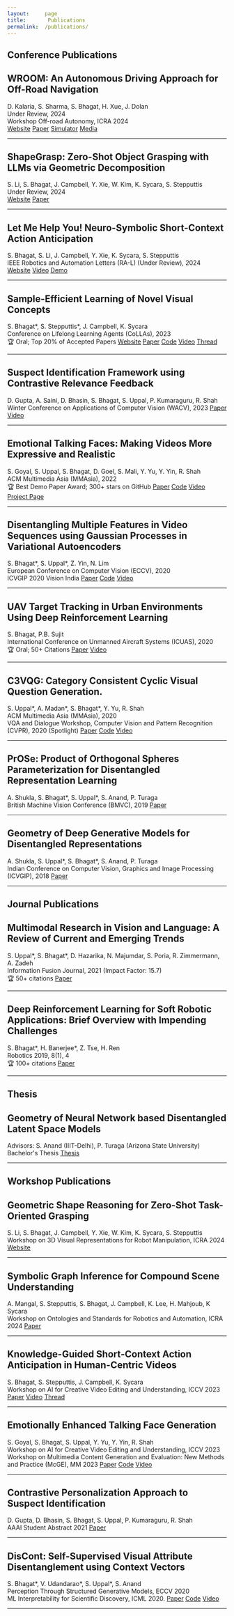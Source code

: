 ```yaml
---
layout:     page
title:       Publications
permalink:  /publications/
---
```


<style type="text/css">
    strong {
        color: #3498db;
        font-weight: 400;
    }
    blockquote {
        padding: 0px 23px;
    }
</style>

## Conference Publications

<a name="/shapegrasp"></a>
<h2 class="pubt">WROOM: An Autonomous Driving Approach for Off-Road Navigation</h2>
<p class="pubd">
    <span class="authors">D. Kalaria, S. Sharma, S. Bhagat, H. Xue, J. Dolan</span><br>
    <span class="conf">Under Review, 2024</span><br>
    <span class="conf">Workshop Off-road Autonomy, ICRA 2024</span><br>
    <span class="links">
        <a target="_blank" href="https://sites.google.com/view/wroom-utd/home">Website</a>
        <a target="_blank" href="https://arxiv.org/abs/2404.08855">Paper</a>
        <a target="_blank" href="https://github.com/dvij542/OffTerSim">Simulator</a>
        <a target="_blank" href="https://mp.weixin.qq.com/s/5G3EnG-R5utIUbmRRjxqIA">Media</a>
    </span>
</p>
<hr>

<a name="/shapegrasp"></a>
<h2 class="pubt">ShapeGrasp: Zero-Shot Object Grasping with LLMs via Geometric Decomposition</h2>
<p class="pubd">
    <span class="authors">S. Li, S. Bhagat, J. Campbell, Y. Xie, W. Kim, K. Sycara, S. Stepputtis</span><br>
    <span class="conf">Under Review, 2024</span><br>
    <span class="links">
        <a target="_blank" href="https://shapegrasp.github.io/">Website</a>
        <a target="_blank" href="https://arxiv.org/abs/2403.18062">Paper</a>
    </span>
</p>
<hr>

<a name="/nesca"></a>
<h2 class="pubt">Let Me Help You! Neuro-Symbolic Short-Context Action Anticipation</h2>
<p class="pubd">
    <span class="authors">S. Bhagat, S. Li, J. Campbell, Y. Xie, K. Sycara, S. Stepputtis</span><br>
    <span class="conf">IEEE Robotics and Automation Letters (RA-L) (Under Review), 2024</span><br>
    <span class="links">
        <a target="_blank" href="https://sarthak268.github.io/NeSCA/">Website</a>
        <a target="_blank" href="https://youtu.be/OaKrj9vav4E?si=AU-IRS996-DKpE2y">Video</a>
        <a target="_blank" href="https://youtu.be/OaKrj9vav4E?t=57">Demo</a>
    </span>
</p>
<hr>

<a name="/relate"></a>
<h2 class="pubt">Sample-Efficient Learning of Novel Visual Concepts</h2>
<p class="pubd">
    <span class="authors">S. Bhagat*, S. Stepputtis*, J. Campbell, K. Sycara</span><br>
    <span class="conf">Conference on Lifelong Learning Agents (CoLLAs), 2023</span><br>
    <span class="trophy">&#x1F3C6; Oral; Top 20% of Accepted Papers</span>
    <span class="links">
        <a target="_blank" href="https://sarthak268.github.io/sample-efficient-visual-concept-learning/">Website</a>
        <a target="_blank" href="https://proceedings.mlr.press/v232/bhagat23a/bhagat23a.pdf">Paper</a>
        <a target="_blank" href="https://github.com/sarthak268/sample-efficient-visual-concept-learning">Code</a>
        <a target="_blank" href="https://youtu.be/wUiWXgg_exU?si=lWnQO6GAnhlyPaWF">Video</a>
        <a target="_blank" href="https://x.com/sarthak__bhagat/status/1683235499882975232?t=Qqz9-yZs25yoFErLqCMCBQ&s=35">Thread</a>
    </span>
</p>
<!-- <img src="/img/habitat/pirlnav.png"> -->
<hr>

<!-- <a name="/oc22"></a>
<h2 class="pubt">The Open Catalyst 2022 (OC22) Dataset and Challenges for Oxide Electrocatalysis</h2>
<p class="pubd">
    <span class="authors">Richard Tran*, Janice Lan*, Muhammed Shuaibi*, Siddharth Goyal*, Brandon M. Wood*, Abhishek Das, Javier Heras-Domingo, Adeesh Kolluru, Ammar Rizvi, Nima Shoghi, Anuroop Sriram, Zachary Ulissi, C. Lawrence Zitnick</span><br>
    <span class="conf"></span>
    <span class="links">
        <a target="_blank" href="https://arxiv.org/abs/2206.08917">Paper</a>
        <a target="_blank" href="https://github.com/open-catalyst-project/ocp">Code</a>
        <a target="_blank" href="https://github.com/Open-Catalyst-Project/ocp/blob/main/DATASET.md#open-catalyst-2022-oc22">Dataset</a>
    </span>
    <div class="row pressdiv" style="margin: 5px 0 0 0; line-height: 1.4em;">
        <a style="border-bottom: 0;" target="_blank" href="https://ai.facebook.com/blog/accelerating-renewable-energy-with-a-new-data-set-for-green-hydrogen-fuel/">
            <div class="col-lg-1 col-md-1 col-xs-2" style="padding: 0;">
                <img src="/img/logos/fair2.png" style="background: white; width: 60px;">
            </div>
            <div class="col-lg-11 col-md-11 col-xs-10">
                <span class="presslink">"... new dataset for green hydrogen fuel" by Janice, Siddharth, Ammar, Larry</span>
            </div>
        </a>
    </div>
</p>
<img src="/img/ocp/oc22.jpg">
<hr> -->

<a name="/faircop"></a>
<h2 class="pubt">Suspect Identification Framework using Contrastive Relevance Feedback</h2>
<p class="pubd">
    <span class="authors">D. Gupta, A. Saini, D. Bhasin, S. Bhagat, S. Uppal, P. Kumaraguru, R. Shah</span><br>
    <span class="conf">Winter Conference on Applications of Computer Vision (WACV), 2023</span>
    <span class="links">
        <a target="_blank" href="https://openaccess.thecvf.com/content/WACV2023/papers/Gupta_A_Suspect_Identification_Framework_Using_Contrastive_Relevance_Feedback_WACV_2023_paper.pdf">Paper</a>
        <a target="_blank" href="https://youtu.be/Vf-nd2N5aYM">Video</a>
    </span>
</p>
<!-- <img src="/img/ocp/gemnet_oc.jpg"> -->
<hr>

<a name="/emogen"></a>
<h2 class="pubt">Emotional Talking Faces: Making Videos More Expressive and Realistic</h2>
<p class="pubd">
    <span class="authors">S. Goyal, S. Uppal, S. Bhagat, D. Goel, S. Mali, Y. Yu, Y. Yin, R. Shah</span><br>
    <span class="conf">ACM Multimedia Asia (MMAsia), 2022</span><br>
    <span class="trophy">&#x1F3C6; Best Demo Paper Award; 300+ stars on GitHub</span>    
    <span class="links">
        <a target="_blank" href="https://arxiv.org/pdf/2303.11548.pdf">Paper</a>
        <a target="_blank" href="https://github.com/sahilg06/EmoGen">Code</a>
        <a target="_blank" href="https://youtu.be/bYPX0zp4MY4">Video</a>
        <a target="_blank" href="https://midas.iiitd.edu.in/emo/">Project Page</a>
    </span>
</p>
<!-- <img src="/img/ocp/scn.jpg"> -->
<hr>

<a name="/mgpvae"></a>
<h2 class="pubt">Disentangling Multiple Features in Video Sequences using Gaussian Processes in Variational Autoencoders</h2>
<p class="pubd">
    <span class="authors">S. Bhagat*, S. Uppal*, Z. Yin, N. Lim</span><br>
    <span class="conf">European Conference on Computer Vision (ECCV), 2020<br>
    ICVGIP 2020 Vision India</span>
    <span class="links">
        <a target="_blank" href="https://arxiv.org/pdf/2001.02408.pdf">Paper</a>
        <a target="_blank" href="https://github.com/SUTDBrainLab/MGP-VAE">Code</a>
        <a target="_blank" href="https://youtu.be/35aGG1iZ_Vc">Video</a>
    </span>
</p>
<!-- <img src="/img/ocp/scn.jpg"> -->
<hr>

<a name="/uav"></a>
<h2 class="pubt">UAV Target Tracking in Urban Environments Using Deep Reinforcement Learning</h2>
<p class="pubd">
    <span class="authors">S. Bhagat, P.B. Sujit</span><br>
    <span class="conf">International Conference on Unmanned Aircraft Systems (ICUAS), 2020 </span><br>
    <span class="trophy">&#x1F3C6; Oral; 50+ Citations</span>    
    <span class="links">
        <a target="_blank" href="https://ieeexplore.ieee.org/stamp/stamp.jsp?arnumber=9213856">Paper</a>
        <a target="_blank" href="https://youtu.be/4hAEp5aE88A">Video</a>
    </span>
</p>
<!-- <img src="/img/ocp/scn.jpg"> -->
<hr>

<a name="/c3vqg"></a>
<h2 class="pubt">C3VQG: Category Consistent Cyclic Visual Question Generation.</h2>
<p class="pubd">
    <span class="authors">S. Uppal*, A. Madan*, S. Bhagat*, Y. Yu, R. Shah</span><br>
    <span class="conf">ACM Multimedia Asia (MMAsia), 2020<br>
    VQA and Dialogue Workshop, Computer Vision and Pattern Recognition (CVPR), 2020 (Spotlight)</span>    
    <span class="links">
        <a target="_blank" href="https://dl.acm.org/doi/pdf/10.1145/3444685.3446302">Paper</a>
        <a target="_blank" href="https://github.com/sarthak268/c3vqg-official">Code</a>
        <a target="_blank" href="https://youtu.be/SuTzKcIRGuw">Video</a>
    </span>
</p>
<!-- <img src="/img/ocp/scn.jpg"> -->
<hr>

<a name="/prose"></a>
<h2 class="pubt">PrOSe: Product of Orthogonal Spheres Parameterization for Disentangled Representation Learning</h2>
<p class="pubd">
    <span class="authors">A. Shukla, S. Bhagat*, S. Uppal*, S. Anand, P. Turaga</span><br>
    <span class="conf">British Machine Vision Conference (BMVC), 2019</span>
    <span class="links">
        <a target="_blank" href="https://arxiv.org/pdf/1907.09554.pdf">Paper</a>
        <!-- <a target="_blank" href="https://github.com/Open-Catalyst-Project/ocp/tree/main/ocpmodels/models/scn">Code</a> -->
    </span>
</p>
<!-- <img src="/img/ocp/scn.jpg"> -->
<hr>

<a name="/icvgip"></a>
<h2 class="pubt">Geometry of Deep Generative Models for Disentangled Representations</h2>
<p class="pubd">
    <span class="authors">A. Shukla, S. Uppal*, S. Bhagat*, S. Anand, P. Turaga</span><br>
    <span class="conf">Indian Conference on Computer Vision, Graphics and Image Processing (ICVGIP), 2018</span>
    <span class="links">
        <a target="_blank" href="https://dl.acm.org/doi/pdf/10.1145/3293353.3293422">Paper</a>
        <!-- <a target="_blank" href="https://github.com/Open-Catalyst-Project/ocp/tree/main/ocpmodels/models/scn">Code</a> -->
    </span>
</p>
<!-- <img src="/img/ocp/scn.jpg"> -->
<hr>

## Journal Publications

<a name="/infofus"></a>
<h2 class="pubt">Multimodal Research in Vision and Language: A Review of Current and Emerging Trends</h2>
<p class="pubd">
    <span class="authors">S. Uppal*, S. Bhagat*, D. Hazarika, N. Majumdar, S. Poria, R. Zimmermann, A. Zadeh</span><br>
    <span class="conf">Information Fusion Journal, 2021 (Impact Factor: 15.7)</span><br>
    <span class="trophy">&#x1F3C6; 50+ citations</span>
    <span class="links">
        <a target="_blank" href="https://www.sciencedirect.com/science/article/pii/S1566253521001512">Paper</a>
        <!-- <a target="_blank" href="https://github.com/Open-Catalyst-Project/ocp/tree/main/ocpmodels/models/scn">Code</a> -->
    </span>
</p>
<!-- <img src="/img/ocp/scn.jpg"> -->
<hr>

<a name="/mdpi"></a>
<h2 class="pubt">Deep Reinforcement Learning for Soft Robotic Applications: Brief Overview with Impending Challenges</h2>
<p class="pubd">
    <span class="authors">S. Bhagat*, H. Banerjee*, Z. Tse, H. Ren</span><br>
    <span class="conf">Robotics 2019, 8(1), 4 </span><br>
    <span class="trophy">&#x1F3C6; 100+ citations</span>
    <span class="links">
        <a target="_blank" href="https://www.mdpi.com/2218-6581/8/1/4">Paper</a>
        <!-- <a target="_blank" href="https://github.com/Open-Catalyst-Project/ocp/tree/main/ocpmodels/models/scn">Code</a> -->
    </span>
</p>
<!-- <img src="/img/ocp/scn.jpg"> -->
<hr>

## Thesis


<a name="/contr"></a>
<h2 class="pubt">Geometry of Neural Network based Disentangled Latent Space Models</h2>
<p class="pubd">
    <span class="authors">Advisors: S. Anand (IIIT-Delhi), P. Turaga (Arizona State University)</span><br>
    <span class="conf">Bachelor's Thesis</span>
    <span class="links">
        <a target="_blank" href="https://www.researchgate.net/profile/Sarthak-Bhagat/publication/346983991_Geometry_of_Neural_Network_based_Disentangled_Latent_Space_Models/links/5fd74b4445851553a0b59699/Geometry-of-Neural-Network-based-Disentangled-Latent-Space-Models.pdf">Thesis</a>
        <!-- <a target="_blank" href="https://github.com/Open-Catalyst-Project/ocp/tree/main/ocpmodels/models/scn">Code</a> -->
    </span>
</p>
<!-- <img src="/img/ocp/scn.jpg"> -->
<hr>


## Workshop Publications

<!-- <a name="/contr"></a>
<h2 class="pubt">Sparse, Multi-Intent Inference for Action Prediction through Value Decomposition</h2>
<p class="pubd">
    <span class="authors">J. Campbell, S. Stepputtis, S. Bhagat, Y. Xie, K. Sycara</span><br>
    <span class="conf">Social Intelligence in Humans and Robots Workshop, RSS 2023</span>
    <span class="links">
        <a target="_blank" href="">Paper</a>
    </span>
</p>
<hr> -->

<a name="/shapegrasp2"></a>
<h2 class="pubt">Geometric Shape Reasoning for Zero-Shot Task-Oriented Grasping</h2>
<p class="pubd">
    <span class="authors">S. Li, S. Bhagat, J. Campbell, Y. Xie, W. Kim, K. Sycara, S. Stepputtis</span><br>
    <span class="conf">Workshop on 3D Visual Representations for Robot Manipulation, ICRA 2024</span>
    <span class="links">
        <a target="_blank" href="https://shapegrasp.github.io/">Website</a>
    </span>
</p>
<hr>


<a name="/contr"></a>
<h2 class="pubt">Symbolic Graph Inference for Compound Scene Understanding</h2>
<p class="pubd">
    <span class="authors">A. Mangal, S. Stepputtis, S. Bhagat, J. Campbell, K. Lee, H. Mahjoub, K Sycara</span><br>
    <span class="conf">Workshop on Ontologies and Standards for Robotics and Automation, ICRA 2024</span>
    <span class="links">
        <a target="_blank" href="">Paper</a>
    </span>
</p>
<hr>


<a name="/contr"></a>
<h2 class="pubt">Knowledge-Guided Short-Context Action Anticipation in Human-Centric Videos</h2>
<p class="pubd">
    <span class="authors">S. Bhagat, S. Stepputtis, J. Campbell, K. Sycara</span><br>
    <span class="conf">Workshop on AI for Creative Video Editing and Understanding, ICCV 2023</span>
    <span class="links">
        <a target="_blank" href="https://arxiv.org/abs/2309.05943">Paper</a>
        <a target="_blank" href="https://youtu.be/_XpmYRK7eQ8">Video</a>
        <a target="_blank" href="https://x.com/sarthak__bhagat/status/1708427796769309099?t=vZogy8PIx9xTGl5HyjkOZg&s=35">Thread</a>
    </span>
</p>
<hr>


<a name="/contr"></a>
<h2 class="pubt">Emotionally Enhanced Talking Face Generation</h2>
<p class="pubd">
    <span class="authors">S. Goyal, S. Bhagat, S. Uppal, Y. Yu, Y. Yin, R. Shah</span><br>
    <span class="conf">Workshop on AI for Creative Video Editing and Understanding, ICCV 2023</span><br>
    <span class="conf">Workshop on Multimedia Content Generation and Evaluation: New Methods and Practice (McGE), MM 2023</span>
    <span class="links">
        <a target="_blank" href="[https://arxiv.org/abs/2303.11548](https://dl.acm.org/doi/10.1145/3607541.3616812)">Paper</a>
        <a target="_blank" href="https://github.com/sahilg06/EmoGen">Code</a>
        <a target="_blank" href="https://drive.google.com/file/d/1cBbgm4TcKC9HtkH22xKmXzNnuPPgDJ_x/view?usp=share_link">Video</a>
        <!-- <a target="_blank" href="https://github.com/Open-Catalyst-Project/ocp/tree/main/ocpmodels/models/scn">Code</a> -->
    </span>
</p>
<!-- <img src="/img/ocp/scn.jpg"> -->
<hr>


<a name="/contr"></a>
<h2 class="pubt">Contrastive Personalization Approach to Suspect Identification</h2>
<p class="pubd">
    <span class="authors">D. Gupta, D. Bhasin, S. Bhagat, S. Uppal, P. Kumaraguru, R. Shah</span><br>
    <span class="conf">AAAI Student Abstract 2021</span>
    <span class="links">
        <a target="_blank" href="https://ojs.aaai.org/index.php/AAAI/article/download/21617/21366">Paper</a>
        <!-- <a target="_blank" href="https://github.com/Open-Catalyst-Project/ocp/tree/main/ocpmodels/models/scn">Code</a> -->
    </span>
</p>
<!-- <img src="/img/ocp/scn.jpg"> -->
<hr>


<a name="/discont"></a>
<h2 class="pubt">DisCont: Self-Supervised Visual Attribute Disentanglement using Context Vectors</h2>
<p class="pubd">
    <span class="authors">S. Bhagat*, V. Udandarao*, S. Uppal*, S. Anand</span><br>
    <span class="conf">Perception Through Structured Generative Models, ECCV 2020 <br>
    ML Interpretability for Scientific Discovery, ICML 2020.</span>
    <span class="links">
        <a target="_blank" href="https://arxiv.org/pdf/2006.05895.pdf">Paper</a>
        <a target="_blank" href="https://github.com/sarthak268/DisCont">Code</a>
        <a target="_blank" href="https://youtu.be/lIYCMHesVBw">Video</a>
    </span>
</p>
<!-- <img src="/img/ocp/scn.jpg"> -->
<hr>

<script src="/js/jquery.min.js"></script>
<script type="text/javascript">
    $('ul:gt(0) li:gt(12)').hide();
    $('#read-more-button > a').click(function() {
        $('ul:gt(0) li:gt(12)').show();
        $('#read-more-button').hide();
    });
</script>
